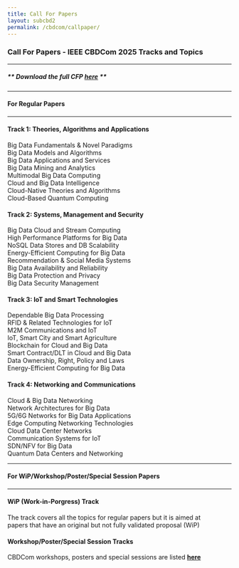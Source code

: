 ```yaml
---
title: Call For Papers
layout: subcbd2
permalink: /cbdcom/callpaper/
---
```


<h3>Call For Papers - IEEE CBDCom 2025 Tracks and Topics</h3>

<hr/>

<h5> ** Download the full <b>CFP <a href="http://cyber-science.org/2025/assets/files/CBDCom2025_CFP.pdf" target=_new>here</a></b> ** </h5>


<hr/>
<h4 style="font-weight: bold">For Regular Papers<h4>
<hr/>


<h4>Track 1: Theories, Algorithms and Applications</h4>
Big Data Fundamentals & Novel Paradigms
<br/>Big Data Models and Algorithms 
<br/>Big Data Applications and Services
<br/>Big Data Mining and Analytics
<br/>Multimodal Big Data Computing
<br/>Cloud and Big Data Intelligence
<br/>Cloud-Native Theories and Algorithms
<br/>Cloud-Based Quantum Computing  

 
<h4>Track 2: Systems, Management and Security</h4>
Big Data Cloud and Stream Computing
<br/>High Performance Platforms for Big Data
<br/>NoSQL Data Stores and DB Scalability
<br/>Energy-Efficient Computing for Big Data
<br/>Recommendation & Social Media Systems
<br/>Big Data Availability and Reliability
<br/>Big Data Protection and Privacy
<br/>Big Data Security Management


<h4>Track 3: IoT and Smart Technologies</h4>
Dependable Big Data Processing
<br/>RFID & Related Technologies for IoT
<br/>M2M Communications and IoT
<br/>IoT, Smart City and Smart Agriculture
<br/>Blockchain for Cloud and Big Data
<br/>Smart Contract/DLT in Cloud and Big Data
<br/>Data Ownership, Right, Policy and Laws
<br/>Energy-Efficient Computing for Big Data


<h4>Track 4: Networking and Communications</h4>
Cloud & Big Data Networking
<br/>Network Architectures for Big Data
<br/>5G/6G Networks for Big Data Applications
<br/>Edge Computing Networking Technologies
<br/>Cloud Data Center Networks
<br/>Communication Systems for IoT
<br/>SDN/NFV for Big Data
<br/>Quantum Data Centers and Networking


<hr/>
<h4 style="font-weight: bold">For WiP/Workshop/Poster/Special Session Papers<h4>
<hr/>

<h4>WiP (Work-in-Porgress) Track</h4>
The track covers all the topics for regular papers but it is aimed at  
<br/>papers that have an original but not fully validated proposal (WiP)

<h4>Workshop/Poster/Special Session Tracks</h4>
CBDCom workshops, posters and special sessions are listed <a href="/2025/cbdcom/acceptworkshops/"><b>here</b></a>


<!-- <hr/>
<h4 style="font-weight: bold">For Late Breaking Innovation Papers<h4>
<hr/>
<h4>LBI (Late Breaking Innovation) Track</h4>
The LBI track accommodates cutting-edge research across all<br/>
CBDCom topics that has emerged after the regular paper deadline.<br/>
This track is designed for timely, significant advancements that warrant<br/>
rapid dissemination in the present conference proceedings.
<hr/> -->
